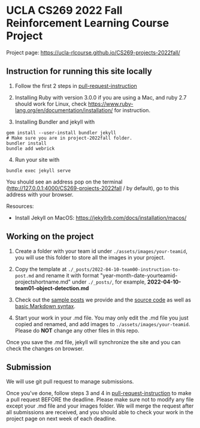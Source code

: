 # UCLA CS269 2022 Fall Reinforcement Learning Course Project

Project page: https://ucla-rlcourse.github.io/CS269-projects-2022fall/

## Instruction for running this site locally

1. Follow the first 2 steps in [pull-request-instruction](pull-request-instruction.md)

2. Installing Ruby with version 3.0.0 if you are using a Mac, and ruby 2.7 should work for Linux, check https://www.ruby-lang.org/en/documentation/installation/ for instruction.

3. Installing Bundler and jekyll with
```
gem install --user-install bundler jekyll
# Make sure you are in project-2022fall folder.
bundler install
bundle add webrick
```

4. Run your site with
```
bundle exec jekyll serve
```
You should see an address pop on the terminal (http://127.0.0.1:4000/CS269-projects-2022fall
/ by default), go to this address with your browser.

Resources:

* Install Jekyll on MacOS:  https://jekyllrb.com/docs/installation/macos/




## Working on the project

1. Create a folder with your team id under ```./assets/images/your-teamid```, you will use this folder to store all the images in your project.

2. Copy the template at ```./_posts/2022-04-10-team00-instruction-to-post.md``` and rename it with format "year-month-date-yourteamid-projectshortname.md" under ```./_posts/```, for example, **2022-04-10-team01-object-detection.md**

3. Check out the [sample posts](https://ucla-rlcourse.github.io/CS269-projects-2022fall/) we provide and the [source code](_posts/2022-04-10-team00-instruction-to-post.md) as well as [basic Markdown syntax](https://www.markdownguide.org/basic-syntax/).

4. Start your work in your .md file. You may only edit the .md file you just copied and renamed, and add images to ```./assets/images/your-teamid```. Please do **NOT** change any other files in this repo.

Once you save the .md file, jekyll will synchronize the site and you can check the changes on browser.

## Submission
We will use git pull request to manage submissions.

Once you've done, follow steps 3 and 4 in [pull-request-instruction](pull-request-instruction.md) to make a pull request BEFORE the deadline. Please make sure not to modify any file except your .md file and your images folder. We will merge the request after all submissions are received, and you should able to check your work in the project page on next week of each deadline.
